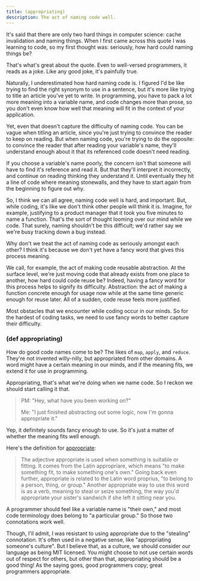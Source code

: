 ```yaml
---
title: (appropriating)
description: The act of naming code well.
---
```


It's said that there are only two hard things in computer science: cache invalidation and naming things. When I first came across this quote I was learning to code, so my first thought was: seriously, how hard could naming things be?

That's what's great about the quote. Even to well-versed programmers, it reads as a joke. Like any good joke, it's painfully true.

Naturally, I underestimated how hard naming code is. I figured  I'd be like trying to find the right synonym to use in a sentence, but it's more like trying to title an article you've yet to write. In programming, you have to pack a lot more meaning into a variable name, and code changes more than prose, so you don't even know how well that meaning will fit in the context of your application.

Yet, even that doesn't capture the difficulty of naming code. You can be vague when titling an article, since you're just trying to convince the reader to keep on reading. But when naming code, you're trying to do the opposite: to convince the reader that after reading your variable's name, they'll understand enough about it that its referenced code doesn't need reading. 

If you choose a variable's name poorly, the concern isn't that someone will have to find it's reference and read it. But that they'll interpret it incorrectly, and continue on reading thinking they understand it. Until eventually they hit a line of code where meaning stonewalls, and they have to start again from the beginning to figure out why.  

So, I think we can all agree, naming code well is hard, and important.
But, while coding, it's like we don't think other people will think it is. Imagine, for example, justifying to a product manager that it took you five minutes to name a function. That's the sort of thought looming over our mind while we code. That surely, naming shouldn't be this difficult; we'd rather say we we're busy tracking down a bug instead.

Why don't we treat the act of naming code as seriously amongst each other? I think it's because we don't yet have a fancy word that gives this process meaning.

We call, for example, the act of making code reusable abstraction. At the surface level, we're just moving code that already exists from one place to another, how hard could code reuse be? Indeed, having a fancy word for this process helps to signify its difficulty. Abstraction: the act of making a function concrete enough for usage now while at the same time generic enough for reuse later. All of a sudden, code reuse feels more justified. 

Most obstacles that we encounter while coding occur in our minds. So for the hardest of coding tasks, we need to use fancy words to better capture their difficulty. 

### (def appropriating)

How do good code names come to be? The likes of `map`, `apply`, and `reduce`. They're not invented willy-nilly, but appropriated from other domains. A word might have a certain meaning in our minds, and if the meaning fits, we extend it for use in programming.

Appropriating, that's what we're doing when we name code. So I reckon we should start calling it that.  

> PM: "Hey, what have you been working on?"
>
> Me: "I just finished abstracting out some logic, now I'm gonna appropriate it."


Yep, it definitely sounds fancy enough to use. So it's just a matter of whether the meaning fits well enough.

Here's the definition for [appropriate](https://www.vocabulary.com/dictionary/appropriate):

> The adjective appropriate is used when something is suitable or fitting. It comes from the Latin appropriare, which means "to make something fit, to make something one's own." Going back even further, appropriate is related to the Latin word proprius, "to belong to a person, thing, or group." Another appropriate way to use this word is as a verb, meaning to steal or seize something, the way you'd appropriate your sister's sandwich if she left it sitting near you.

A programmer should feel like a variable name is "their own," and most code terminology does belong to "a particular group." So those two connotations work well. 

Though, I'll admit, I was resistant to using appropriate due to the "stealing" connotation. It's often used in a negative sense, like "appropriating someone's culture". But I believe that, as a culture, we should consider our language as being MIT licensed. You might choose to not use certain words out of respect for others, but other than that, appropriating should be a good thing! As the saying goes, good programmers copy; great programmers appropriate.
